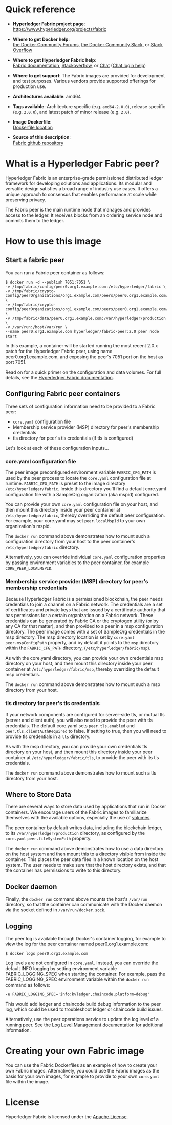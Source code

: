 # Quick reference

-	**Hyperledger Fabric project page**: https://www.hyperledger.org/projects/fabric

-	**Where to get Docker help**:  
	[the Docker Community Forums](https://forums.docker.com/),
	[the Docker Community Slack](http://dockr.ly/slack),
	or [Stack Overflow](https://stackoverflow.com/search?tab=newest&q=docker)

-	**Where to get Hyperledger Fabric help**:  
	[Fabric documentation](https://hyperledger-fabric.readthedocs.io/en/latest/),
	[Stackoverflow](https://stackoverflow.com/questions/tagged/hyperledger-fabric),
	or [Chat](https://chat.hyperledger.org/channel/fabric) ([Chat login help](https://wiki.hyperledger.org/display/CA/Logging+in+to+chat))

-	**Where to get support**:
	The Fabric images are provided for development and test purposes. Various vendors provide
	supported offerings for production use.

-	**Architectures available**:
	amd64

-	**Tags available**:
	Architecture specific (e.g. `amd64-2.0.0`), release specific (e.g. `2.0.0`), and latest patch of minor release (e.g. `2.0`).

-	**Image Dockerfile**:  
	[Dockerfile location](https://github.com/osdi23p228/fabric/blob/master/images/peer/Dockerfile)

-	**Source of this description**:  
	[Fabric github repository](https://github.com/osdi23p228/fabric/blob/master/images/peer/README.md)

# What is a Hyperledger Fabric peer?

Hyperledger Fabric is an enterprise-grade permissioned distributed ledger framework for developing solutions and applications. Its modular and versatile design satisfies a broad range of industry use cases. It offers a unique approach to consensus that enables performance at scale while preserving privacy.

The Fabric peer is the main runtime node that manages and provides access to the ledger.
It receives blocks from an ordering service node and commits them to the ledger.

# How to use this image

## Start a fabric peer

You can run a Fabric peer container as follows:

```console
$ docker run -d --publish 7051:7051 \
-v /tmp/fabric/config/peer0.org1.example.com:/etc/hyperledger/fabric \
-v /tmp/fabric/crypto-config/peerOrganizations/org1.example.com/peers/peer0.org1.example.com/msp:/etc/hyperledger/fabric/msp \
-v /tmp/fabric/crypto-config/peerOrganizations/org1.example.com/peers/peer0.org1.example.com/tls:/etc/hyperledger/fabric/tls \
-v /tmp/fabric/data/peer0.org1.example.com:/var/hyperledger/production \
-v /var/run:/host/var/run \
--name peer0.org1.example.com hyperledger/fabric-peer:2.0 peer node start
```

In this example, a container will be started running the most recent 2.0.x patch for the
Hyperledger Fabric peer, using name peer0.org1.example.com, and exposing the peer's 7051 port
on the host as port 7051.

Read on for a quick primer on the configuration and data volumes. For full details, see
the [Hyperledger Fabric documentation](https://hyperledger-fabric.readthedocs.io/en/latest/).

## Configuring Fabric peer containers

Three sets of configuration information need to be provided to a Fabric peer:

- `core.yaml` configuration file
- Membership service provider (MSP) directory for peer's membership credentials
- tls directory for peer's tls credentials (if tls is configured)

Let's look at each of these configuration inputs...

### core.yaml configuration file

The peer image preconfigured environment variable `FABRIC_CFG_PATH` is used by the peer process to locate
the `core.yaml` configuration file at runtime. `FABRIC_CFG_PATH` is preset to the image directory `/etc/hyperledger/fabric`.
Inside this directory you'll find a default core.yaml configuration file with a SampleOrg organization (aka mspid) configured.

You can provide your own `core.yaml` configuration file on your host, and then mount this directory inside your peer container at `/etc/hyperledger/fabric`, thereby overriding the default peer configuration. For example, your core.yaml may
set `peer.localMspId` to your own organization's mspid.

The `docker run` command above demonstrates how to mount such a configuration directory from your host to the
peer container's `/etc/hyperledger/fabric` directory.

Alternatively, you can override individual `core.yaml` configuration properties by passing
environment variables to the peer container, for example `CORE_PEER_LOCALMSPID`.

### Membership service provider (MSP) directory for peer's membership credentials

Because Hyperledger Fabric is a permissioned blockchain, the peer needs credentials to join a channel
on a Fabric network. The credentials are a set of certificates and private keys that are issued
by a certificate authority that has permissions for a certain organization on a Fabric network.
These credentials can be generated by Fabric CA or the cryptogen utility (or by any CA for that matter),
and then provided to a peer in a msp configuration directory. The peer image comes with a set of SampleOrg
credentials in the msp directory. The msp directory location is set by `core.yaml` `peer.mspConfigPath`
property, and by default it points to the `msp` directory within the `FABRIC_CFG_PATH` directory, (`/etc/hyperledger/fabric/msp`).

As with the core.yaml directory, you can provide your own credentials msp directory on your host,
and then mount this directory inside your peer container at `/etc/hyperledger/fabric/msp`, thereby
overriding the default msp credentials.

The `docker run` command above demonstrates how to mount such a msp directory from your host.

### tls directory for peer's tls credentials

If your network components are configured for server-side tls, or mutual tls (server and client auth),
you will also need to provide the peer with tls credentials. The default core.yaml sets
`peer.tls.enabled` and `peer.tls.clientAuthRequired` to false. If setting to true, then you
will need to provide tls credentials in a `tls` directory.

As with the msp directory, you can provide your own credentials tls directory on your host,
and then mount this directory inside your peer container at `/etc/hyperledger/fabric/tls`, to
provide the peer with its tls credentials.

The `docker run` command above demonstrates how to mount such a tls directory from your host.

## Where to Store Data

There are several ways to store data used by applications that run in Docker containers.
We encourage users of the Fabric images to familiarize themselves with the available options,
especially the use of [volumes](https://docs.docker.com/storage/volumes/).

The peer container by default writes data, including the blockchain ledger, to its
`/var/hyperledger/production` directory, as configured by the `core.yaml` `peer.fileSystemPath` property.

The `docker run` command above demonstrates how to use a data directory on the host system and then
mount this to a directory visible from inside the container. This places the peer
data files in a known location on the host system. The user needs to make sure that the host
directory exists, and that the container has permissions to write to this directory.

## Docker daemon

Finally, the `docker run` command above mounts the host's `/var/run` directory, so that the container
can communicate with the Docker daemon via the socket defined in `/var/run/docker.sock`.

## Logging

The peer log is available through Docker's container logging, for example to view the log
for the peer container named peer0.org1.example.com:

```console
$ docker logs peer0.org1.example.com
```
Log levels are not configured in `core.yaml`. Instead, you can override the default INFO logging
by setting environment variable FABRIC_LOGGING_SPEC when starting the container. For example,
pass the FABRIC_LOGGING_SPEC environment variable within the `docker run` command as follows:

`-e FABRIC_LOGGING_SPEC='info:kvledger,chaincode.platform=debug'`

This would add ledger and chaincode build debug information to the peer log, which could be used
to troubleshoot ledger or chaincode build issues.

Alternatively, use the peer operations service to update the log level of a running peer. See the
[Log Level Management documentation](https://hyperledger-fabric.readthedocs.io/en/latest/operations_service.html#log-level-management)
for additional information.

# Creating your own Fabric image

You can use the Fabric Dockerfiles as an example of how to create your own Fabric images.
Alternatively, you could use the Fabric images as the basis for your own images, for example to provide
to your own `core.yaml` file within the image.

# License

Hyperledger Fabric is licensed under the [Apache License](https://github.com/osdi23p228/fabric/blob/master/LICENSE).
